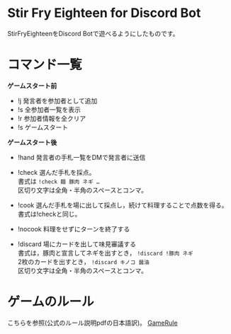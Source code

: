 # Stir Fry Eighteen for Discord Bot
StirFryEighteenをDiscord Botで遊べるようにしたものです。

# コマンド一覧
**ゲームスタート前**
- !j 発言者を参加者として追加
- !s 全参加者一覧を表示
- !r 参加者情報を全クリア
- !s ゲームスタート

**ゲームスタート後**
- !hand 発言者の手札一覧をDMで発言者に送信
- !check 選んだ手札を採点。  
書式は `!check 麺 豚肉 ネギ …`  
区切り文字は全角・半角のスペースとコンマ。

- !cook 選んだ手札を場に出して採点し，続けて料理することで点数を得る。  
書式は!checkと同じ。
- !nocook 料理をせずにターンを終了する
- !discard 場にカードを出して味見審議する  
書式は，豚肉と宣言してネギを出すとき，
`!discard !豚肉 ネギ`  
2枚のカードを出すとき，
`!discard キノコ 醤油`  
区切り文字は全角・半角のスペースとコンマ。

# ゲームのルール
こちらを参照(公式のルール説明pdfの日本語訳)。
[GameRule](/GameRule.md)
